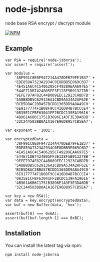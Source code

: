 # node-jsbnrsa

node base RSA encrypt / decrypt module

[![NPM](https://nodei.co/npm/node-jsbnrsa.png)](https://nodei.co/npm/node-jsbnrsa/)


## Example

	var RSA = require('node-jsbnrsa');
	var assert = require('assert');

	var modulus =
		'38F991C8E0F947214A470DEB79FE1B37' +
		'EDE859A7323A2934C0E8DBB5E069C6D7' +
		'4E451A6C4C5406295CF49289EAA697E5' +
		'544E71DB7424805FF3E128F5B913278B' +
		'9EFE797AF82C44B089EEC12923CABD7B' +
		'5A8B8DB5C629136A1CBD9A534A2AF62E' +
		'BCB5D8AC2BBA57BCDD1365DD9A8A49C0' +
		'6E9177774F1B08F9CC416D84B7BCCCE4' +
		'0835E1CFBF63041FF2BCDC139FA19616' +
		'4B961A6B6C1751B3896E1A3F3E3DA6DB' +
		'32C244583BB0A1A167E96D8957CB5EA7';

	var exponent = '1001';

	var encryptedData =
		'38F991C8E0F947214A470DEB79FE1B37' +
		'EDE859A7323A2934C0E8DBB5E069C6D7' +
		'4E451A6C4C5406295CF49289EAA697E5' +
		'544E71DB7424805FF3E128F5B913278B' +
		'9EFE797AF82C44B089EEC12923CABD7B' +
		'5A8B8DB5C629136A1CBD9A534A2AF62E' +
		'BCB5D8AC2BBA57BCDD1365DD9A8A49C0' +
		'6E9177774F1B08F9CC416D84B7BCCCE4' +
		'0835E1CFBF63041FF2BCDC139FA19616' +
		'4B961A6B6C1751B3896E1A3F3E3DA6DB' +
		'32C244583BB0A1A167E96D8957CB5EA7';

	var key = new RSA();
	var data = key.encrypt(encryptedData);
	var buf = new Buffer(data, 'hex');

	assert(buf[0] === 0x6A);
	assert(buf[buf.length-1] === 0xBC);


## Installation
You can install the latest tag via npm:

	npm install node-jsbnrsa
